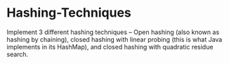 # Hashing-Techniques
 Implement 3 different hashing techniques – Open hashing (also known as  hashing by chaining), closed hashing with linear probing (this is what Java implements in its HashMap), and closed hashing with quadratic residue search.
